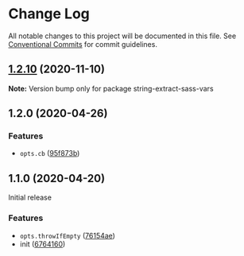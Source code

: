 # Change Log

All notable changes to this project will be documented in this file.
See [Conventional Commits](https://conventionalcommits.org) for commit guidelines.

## [1.2.10](https://gitlab.com/codsen/codsen/compare/string-extract-sass-vars@1.2.9...string-extract-sass-vars@1.2.10) (2020-11-10)

**Note:** Version bump only for package string-extract-sass-vars





## 1.2.0 (2020-04-26)

### Features

- `opts.cb` ([95f873b](https://gitlab.com/codsen/codsen/commit/95f873b1379bc4ad0cfff36ec79338709d417fd3))

## 1.1.0 (2020-04-20)

Initial release

### Features

- `opts.throwIfEmpty` ([76154ae](https://gitlab.com/codsen/codsen/commit/76154ae9b23a42a94ef8d65b4d5c075900c266af))
- init ([6764160](https://gitlab.com/codsen/codsen/commit/676416064a037f8b7f21a6e20a0e291849b77897))
